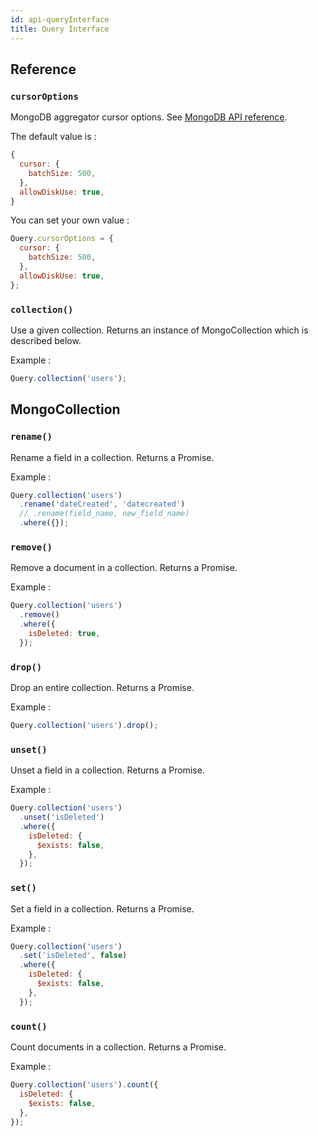 ```yaml
---
id: api-queryInterface
title: Query Interface
---
```


## Reference

### `cursorOptions`

MongoDB aggregator cursor options. See [MongoDB API reference](http://mongodb.github.io/node-mongodb-native/3.2/api/Collection.html#aggregate).

The default value is :

```js
{
  cursor: {
    batchSize: 500,
  },
  allowDiskUse: true,
}
```

You can set your own value :

```js
Query.cursorOptions = {
  cursor: {
    batchSize: 500,
  },
  allowDiskUse: true,
};
```

### `collection()`

Use a given collection. Returns an instance of MongoCollection which is described below.

Example :

```javascript
Query.collection('users');
```

## MongoCollection

### `rename()`

Rename a field in a collection. Returns a Promise.

Example :

```javascript
Query.collection('users')
  .rename('dateCreated', 'datecreated')
  // .rename(field_name, new_field_name)
  .where({});
```

### `remove()`

Remove a document in a collection. Returns a Promise.

Example :

```javascript
Query.collection('users')
  .remove()
  .where({
    isDeleted: true,
  });
```

### `drop()`

Drop an entire collection. Returns a Promise.

Example :

```javascript
Query.collection('users').drop();
```

### `unset()`

Unset a field in a collection. Returns a Promise.

Example :

```javascript
Query.collection('users')
  .unset('isDeleted')
  .where({
    isDeleted: {
      $exists: false,
    },
  });
```

### `set()`

Set a field in a collection. Returns a Promise.

Example :

```javascript
Query.collection('users')
  .set('isDeleted', false)
  .where({
    isDeleted: {
      $exists: false,
    },
  });
```

### `count()`

Count documents in a collection. Returns a Promise.

Example :

```javascript
Query.collection('users').count({
  isDeleted: {
    $exists: false,
  },
});
```
